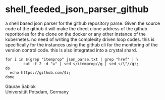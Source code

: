 # shell_feeded_json_parser_github
a shell based json parser for the github repository parse. Given the source code of the github it will make the direct clone address of the github reporitories for the clone on the docker or any other instance of the kubernetes. no need of writing the complexity driven loop codes. this is specifically for the instances using the github cli for the monitoring of the version control code. this is also integrated into a crystal shard. 

```
for i in $(grep "itemprop" json_parse.txt | grep "href" | \
        cut -f 2 -d "=" | sed s/itemprop//g | sed s/\"//g);
do
  echo https://github.com/$i;
done
```
Gaurav Sablok \
Universität Potsdam, Germany

